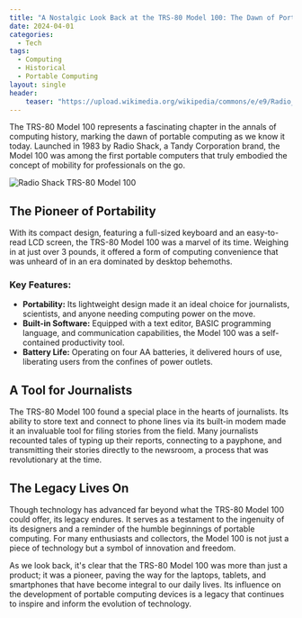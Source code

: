 ```yaml
---
title: "A Nostalgic Look Back at the TRS-80 Model 100: The Dawn of Portable Computing"
date: 2024-04-01
categories:
  - Tech
tags:
  - Computing
  - Historical
  - Portable Computing
layout: single
header:
    teaser: "https://upload.wikimedia.org/wikipedia/commons/e/e9/Radio_Shack_TRS-80_Model_100.jpg"
---
```


The TRS-80 Model 100 represents a fascinating chapter in the annals of computing history, marking the dawn of portable computing as we know it today. Launched in 1983 by Radio Shack, a Tandy Corporation brand, the Model 100 was among the first portable computers that truly embodied the concept of mobility for professionals on the go.

![Radio Shack TRS-80 Model 100](https://upload.wikimedia.org/wikipedia/commons/e/e9/Radio_Shack_TRS-80_Model_100.jpg)

## The Pioneer of Portability

With its compact design, featuring a full-sized keyboard and an easy-to-read LCD screen, the TRS-80 Model 100 was a marvel of its time. Weighing in at just over 3 pounds, it offered a form of computing convenience that was unheard of in an era dominated by desktop behemoths.

### Key Features:
- **Portability:** Its lightweight design made it an ideal choice for journalists, scientists, and anyone needing computing power on the move.
- **Built-in Software:** Equipped with a text editor, BASIC programming language, and communication capabilities, the Model 100 was a self-contained productivity tool.
- **Battery Life:** Operating on four AA batteries, it delivered hours of use, liberating users from the confines of power outlets.

## A Tool for Journalists

The TRS-80 Model 100 found a special place in the hearts of journalists. Its ability to store text and connect to phone lines via its built-in modem made it an invaluable tool for filing stories from the field. Many journalists recounted tales of typing up their reports, connecting to a payphone, and transmitting their stories directly to the newsroom, a process that was revolutionary at the time.

## The Legacy Lives On

Though technology has advanced far beyond what the TRS-80 Model 100 could offer, its legacy endures. It serves as a testament to the ingenuity of its designers and a reminder of the humble beginnings of portable computing. For many enthusiasts and collectors, the Model 100 is not just a piece of technology but a symbol of innovation and freedom.

As we look back, it's clear that the TRS-80 Model 100 was more than just a product; it was a pioneer, paving the way for the laptops, tablets, and smartphones that have become integral to our daily lives. Its influence on the development of portable computing devices is a legacy that continues to inspire and inform the evolution of technology.

